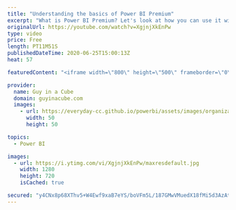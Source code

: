 ```yaml
---
title: "Understanding the basics of Power BI Premium"
excerpt: "What is Power BI Premium? Let's look at how you can use it within Power BI. From benefits to how to acquire, this should get you up to speed.  Ideas Item Paginated reports in Pro https://ideas.powerbi.com/forums/265200-power-bi-ideas/suggestions/35959420-paginated-reports-please-make-it-available-in-pr"
originalUrl: https://youtube.com/watch?v=XgjnjXkEnPw
type: video
price: Free
length: PT11M51S
publishedDateTime: 2020-06-25T15:00:13Z
heat: 57

featuredContent: "<iframe width=\"800\" height=\"500\" frameborder=\"0\" src=\"https://www.youtube.com/embed/XgjnjXkEnPw\" allow=\"accelerometer; autoplay; encrypted-media; gyroscope; picture-in-picture\" allowfullscreen></iframe>"

provider:
  name: Guy in a Cube
  domain: guyinacube.com
  images:
    - url: https://everyday-cc.github.io/powerbi/assets/images/organizations/guyinacube.com-50x50.jpg
      width: 50
      height: 50

topics:
  - Power BI

images:
  - url: https://i.ytimg.com/vi/XgjnjXkEnPw/maxresdefault.jpg
    width: 1280
    height: 720
    isCached: true

secured: "y4CNx8p68XThv5+W4Ewf9xaB7eYS/boVFm5L/187GMwVMuedX18fMi5d3AzAtRjx/Edg7HlDtyiixfFHhi1Ec1KyKxHCfMtMp3VqjKPiourddCeKP+gmPjoTaIH/Pt51UAL8Mo23PdOlioWOBPkQe7TTl9MNNuEJaH8o+Lx2euYGqE+FbpuA0cnQZeMFG3iyC9naG+5Zw/5m6UDM4EZGMGYJsj6Z+vgyoHNbTvqCk1VrQkyujdtc2D1k784sc2GVAsn40b/pXbJHFMDBZRd1q+5hjcyDoE10wo1tppnt5pY47wlHSuflsbRmxI4tL3ThHUYDYEzN2fUED44fitmnoRAXMrp3UmnnnUcVdH35hvvC5+tdeNGL5oQGfan68ZzNh6DXy0QbNOBNKW+DAWeqvi3n59LTitabTCyCYcYDZGA=;ucuLGB8gpepC5lD4PGeSOQ=="
---
```


